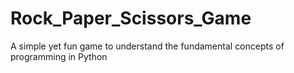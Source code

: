 # Rock_Paper_Scissors_Game
A simple yet fun game to understand the fundamental concepts of programming in Python
